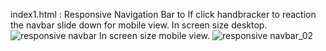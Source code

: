 index1.html : Responsive Navigation Bar to If click handbracker to reaction the navbar slide down for mobile view.
In screen size desktop.
![responsive navbar](https://github.com/user-attachments/assets/bcb0ce4a-d454-4737-bdcb-67432f9c23ca)
In screen size mobile view.
![responsive navbar_02](https://github.com/user-attachments/assets/268b8a52-863c-44dd-87be-5fff921a9ecb)
